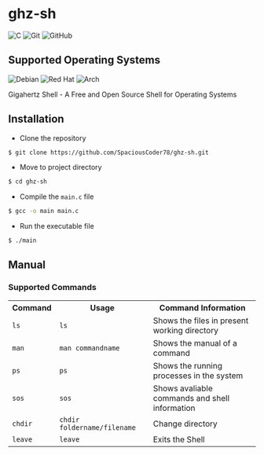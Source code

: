 # ghz-sh

![C](https://img.shields.io/badge/c-%2300599C.svg?style=for-the-badge&logo=c&logoColor=white)
![Git](https://img.shields.io/badge/git-%23F05033.svg?style=for-the-badge&logo=git&logoColor=white)
![GitHub](https://img.shields.io/badge/github-%23121011.svg?style=for-the-badge&logo=github&logoColor=white)

## Supported Operating Systems
![Debian](https://img.shields.io/badge/Debian-D70A53?style=for-the-badge&logo=debian&logoColor=white)
![Red Hat](https://img.shields.io/badge/Red%20Hat-EE0000?style=for-the-badge&logo=redhat&logoColor=white)
![Arch](https://img.shields.io/badge/Arch%20Linux-1793D1?logo=arch-linux&logoColor=fff&style=for-the-badge)

Gigahertz Shell - A Free and Open Source Shell for Operating Systems

## Installation

- Clone the repository
```bash
$ git clone https://github.com/SpaciousCoder78/ghz-sh.git
```
- Move to project directory
```bash
$ cd ghz-sh
```
- Compile the `main.c` file
```bash
$ gcc -o main main.c
```
- Run the executable file
```bash
$ ./main
```

## Manual

### Supported Commands

<table>
  <!--Table head-->
  <tr>
    <th>Command</th>
    <th>Usage</th>
    <th>Command Information</th>
  </tr>
  <!--ls-->
  <tr>
    <td><code>ls</code></td>
    <td><code>ls</code></td>
    <td>Shows the files in present working directory</td>
  </tr>
  <!--man-->
  <tr>
    <td><code>man</code></td>
    <td><code>man commandname</code></td>
    <td>Shows the manual of a command</td>
  </tr>
  <!--ps-->
  <tr>
    <td><code>ps</code></td>
    <td><code>ps</code></td>
    <td>Shows the running processes in the system</td>
  </tr>
  <!--sos-->
  <tr>
    <td><code>sos</code></td>
    <td><code>sos</code></td>
    <td>Shows avaliable commands and shell information</td>
  </tr>
  <!--chdir-->
  <tr>
    <td><code>chdir</code></td>
    <td><code>chdir foldername/filename</code></td>
    <td>Change directory</td>
  </tr>
  <!--leave-->
  <tr>
    <td><code>leave</code></td>
    <td><code>leave</code></td>
    <td>Exits the Shell</td>
  </tr>
</table>
  

